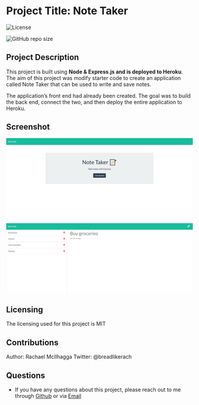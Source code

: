 # Project Title: Note Taker 
![License](https://img.shields.io/github/license/mcilhaggis/responsive-portfolio)

![GitHub repo size](https://img.shields.io/github/repo-size/mcilhaggis/responsive-portfolio)


## Project Description
This project is built using **Node & Express.js and is deployed to Heroku**. The aim of this project was modify starter code to create an application called Note Taker that can be used to write and save notes. 

The application’s front end had already been created. The goal was to build the back end, connect the two, and then deploy the entire application to Heroku.


## Screenshot
![Screenshot of Note Taker landing page.](public/assets/images/screenshot-1.png "Screenshot of Note Taker landing page.")

![Screenshot of Note Taker storage and writing page.](public/assets/images/screenshot-2.png "Screenshot of Note Taker storage and writing page.")


## Licensing 
The licensing used for this project is MIT

## Contributions 
Author: Rachael McIlhagga
Twitter: @breadlikerach

    
## Questions
* If you have any questions about this project, please reach out to me  through <a href="https://github.com/mcilhaggis">Github</a>  or via <a href="mailto:rachael.mcilhagga@live.co.uk">Email</a>